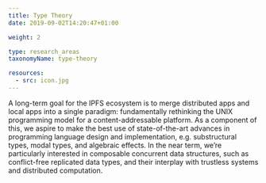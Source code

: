 ```yaml
---
title: Type Theory
date: 2019-09-02T14:20:47+01:00

weight: 2

type: research_areas
taxonomyName: type-theory

resources:
  - src: icon.jpg
---
```


A long-term goal for the IPFS ecosystem is to merge distributed apps and local apps into a single paradigm: fundamentally rethinking the UNIX programming model for a content-addressable platform. As a component of this, we aspire to make the best use of state-of-the-art advances in programming language design and implementation, e.g. substructural types, modal types, and algebraic effects. In the near term, we’re particularly interested in composable concurrent data structures, such as conflict-free replicated data types, and their interplay with trustless systems and distributed computation.
